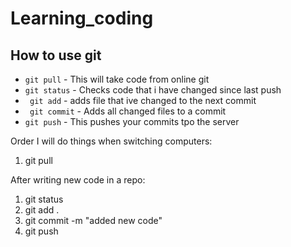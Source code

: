# Learning_coding
## How to use git
* `git pull` - This will take code from online git
* `git status` - Checks code that i have changed since last push
* ` git add` - adds file that ive changed to the next commit 
* ` git commit` - Adds all changed files to a commit
* `git push` - This pushes your commits tpo the server


Order I will do things when switching computers:
1. git pull 

After writing new code in a repo:
1. git status
2. git add . 
3. git commit -m "added new code"
4. git push